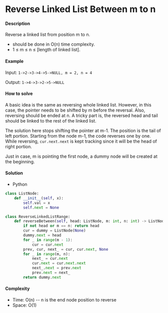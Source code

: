 # Reverse Linked List Between m to n

#### Description

Reverse a linked list from position m to n.

- should be done in O(n) time complexity.
- 1 ≤ m ≤ n ≤ [length of linked list].

#### Example

Input: `1->2->3->4->5->NULL, m = 2, n = 4`

Output: `1->4->3->2->5->NULL`

#### How to solve

A basic idea is the same as reversing whole linked list.
However, in this case, the pointer needs to be shifted by m before the reversal. Also, reversing should be ended at n. A tricky part is, the reversed head and tail should be linked to the rest of the linked list.

The solution here stops shifting the pointer at m-1. The position is the tail of left portion. Starting from the node m-1,
the code reverses one by one. While reversing, `cur.next.next` is kept tracking since it will be the head of right portion.

Just in case, m is pointing the first node, a dummy node will be created at the beginning.

#### Solution

- Python

```python
class ListNode:
    def __init__(self, x):
        self.val = x
        self.next = None

class ReverseLinkedListRange:
    def reverseBetween(self, head: ListNode, m: int, n: int) -> ListNode:
        if not head or m == n: return head
        cur = dummy = ListNode(None)
        dummy.next = head
        for _ in range(m - 1):
            cur = cur.next
        prev, cur, next_ = cur, cur.next, None
        for _ in range(m, n):
            next_ = cur.next
            cur.next = cur.next.next
            next_.next = prev.next
            prev.next = next_
        return dummy.next
```

#### Complexity

- Time: O(n)  -- n is the end node position to reverse
- Space: O(1)
